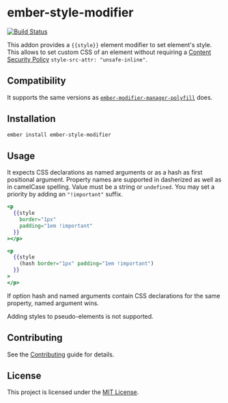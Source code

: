 # ember-style-modifier

[![Build Status](https://travis-ci.org/jelhan/ember-style-modifier.svg?branch=master)](https://travis-ci.org/jelhan/ember-style-modifier)

This addon provides a `{{style}}` element modifier to set element's style.
This allows to set custom CSS of an element without requiring a [Content Security Policy](https://content-security-policy.com/) `style-src-attr: "unsafe-inline"`.

## Compatibility

It supports the same versions as [`ember-modifier-manager-polyfill`](https://github.com/rwjblue/ember-modifier-manager-polyfill#compatibility) does.

## Installation

```sh
ember install ember-style-modifier
```

## Usage

It expects CSS declarations as named arguments or as a hash as first positional
argument. Property names are supported in dasherized as well as in camelCase
spelling. Value must be a string or `undefined`. You may set a priority by
adding an `"!important"` suffix.

```hbs
<p
  {{style
    border="1px"
    padding="1em !important"
  }}
></p>

<p
  {{style
    (hash border="1px" padding="1em !important")
  }}
>
</p>
```

If option hash and named arguments contain CSS declarations for the same
property, named argument wins.

Adding styles to pseudo-elements is not supported.

## Contributing

See the [Contributing](CONTRIBUTING.md) guide for details.

## License

This project is licensed under the [MIT License](LICENSE.md).
